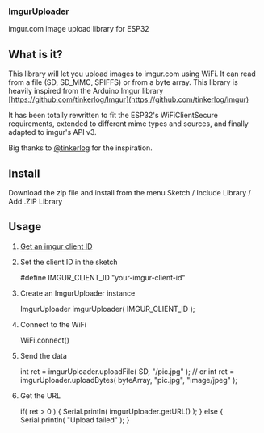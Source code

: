  

### ImgurUploader

imgur.com image upload library for ESP32


What is it?
-----------
This library will let you upload images to imgur.com using WiFi.
It can read from a file (SD, SD_MMC, SPIFFS) or from a byte array.
This library is heavily inspired from the Arduino Imgur library [https://github.com/tinkerlog/Imgur](https://github.com/tinkerlog/Imgur)

It has been totally rewritten to fit the ESP32's WiFiClientSecure requirements, extended to different mime types and sources, and finally adapted to imgur's API v3.

Big thanks to [@tinkerlog](https://github.com/tinkerlog/) for the inspiration.


Install
-------
Download the zip file and install from the menu Sketch / Include Library / Add .ZIP Library


Usage
-----

1) [Get an imgur client ID](https://medium.com/@microaeris/getting-started-with-the-imgur-api-4e96c352658a)

2) Set the client ID in the sketch

    #define IMGUR_CLIENT_ID "your-imgur-client-id"


3) Create an ImgurUploader instance

    ImgurUploader imgurUploader( IMGUR_CLIENT_ID );


4) Connect to the WiFi

    WiFi.connect()


5) Send the data

    int ret = imgurUploader.uploadFile( SD, "/pic.jpg" );
    // or
    int ret = imgurUploader.uploadBytes( byteArray, "pic.jpg", "image/jpeg" );


6) Get the URL

    if( ret > 0 ) {
      Serial.println( imgurUploader.getURL() );
    } else {
      Serial.println( "Upload failed" );
    }

